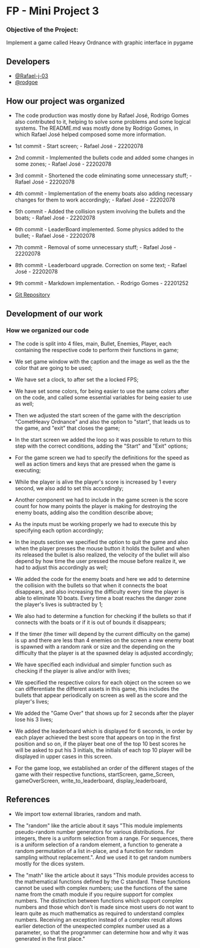 
# FP - Mini Project 3

### Objective of the Project:

Implement a game called Heavy Ordnance with graphic interface in pygame
## Developers

- [@Rafael-j-03](https://github.com/Rafael-j-03)
- [@rodgoe](https://github.com/rodgoe)
## How our project was organized

- The code production was mostly done by Rafael José, Rodrigo Gomes also contributed to it, helping to solve some problems and some logical systems. The README.md was mostly done by Rodrigo Gomes, in which Rafael José helped composed some more information.

- 1st commit - Start screen; - Rafael José - 22202078

- 2nd commit - Implemented the bullets code and added some changes in some zones; - Rafael José - 22202078

- 3rd commit - Shortened the code eliminating some unnecessary stuff; - Rafael José - 22202078

- 4th commit - Implementation of the enemy boats also adding necessary changes for them to work accordingly; - Rafael José - 22202078

- 5th commit - Added the collision system involving the bullets and the boats; - Rafael José - 22202078

- 6th commit - LeaderBoard implemented. Some physics added to the bullet; - Rafael José - 22202078

- 7th commit - Removal of some unnecessary stuff; - Rafael José - 22202078

- 8th commit - Leaderboard upgrade. Correction on some text; - Rafael José - 22202078

- 9th commit - Markdown implementation. - Rodrigo Gomes - 22201252

- [Git Repository](https://github.com/Rafael-j-03/mini-project-3-fudamentals-of-programming)
## Development of our work

### How we organized our code

- The code is split into 4 files, main, Bullet, Enemies, Player, each containing the respective code to perform their functions in game;

- We set game window with the caption and the image as well as the the color that are going to be used;

- We have set a clock, to after set the a locked FPS;

- We have set some colors, for being easier to use the same colors after on the code, and called some essential variables for being easier to use as well;

- Then we adjusted the start screen of the game with the description "CometHeavy Ordnance" and also the option to "start", that leads us to the game, and "exit" that closes the game;

- In the start screen we added the loop so it was possible to return to this step with the correct conditions, adding the "Start" and "Exit" options;

- For the game screen we had to specify the definitions for the speed as well as action timers and keys that are pressed when the game is executing;

- While the player is alive the player's score is increased by 1 every second, we also add to set this accordingly;

- Another component we had to include in the game screen is the score count for how many points the player is making for destroying the enemy boats, adding also the condition describe above;

- As the inputs must be working properly we had to execute this by specifying each option accordingly;

- In the inputs section we specified the option to quit the game and also when the player presses the mouse button it holds the bullet and when its released the bullet is also realized, the velocity of the bullet will also depend by how time the user pressed the mouse before realize it, we had to adjust this accordingly as well;

- We added the code for the enemy boats and here we add to determine the collision with the bullets so that when it connects the boat disappears, and also increasing the difficulty every time the player is able to eliminate 10 boats. Every time a boat reaches the danger zone the player's lives is subtracted by 1;

- We also had to determine a function for checking if the bullets so that if connects with the boats or if it is out of bounds it disappears;

- If the timer (the timer will depend by the current difficulty on the game) is up and there are less than 4 enemies on the screen a new enemy boat is spawned with a random rank or size and the depending on the difficulty that the player is at the spawned delay is adjusted accordingly;

- We have specified each individual and simpler function such as checking if the player is alive and/or with lives;

- We specified the respective colors for each object on the screen so we can differentiate the different assets in this game, this includes the bullets that appear periodically on screen as well as the score and the player's lives;

- We added the "Game Over" that shows up for 2 seconds after the player lose his 3 lives;

- We added the leaderboard which is displayed for 6 seconds, in order by each player achieved the best score that appears on top in the first position and so on, if the player beat one of the top 10 best scores he will be asked to put his 3 initials, the initials of each top 10 player will be displayed in upper cases in this screen.

- For the game loop, we established an order of the different stages of the game with their respective functions, startScreen, game_Screen, gameOverScreen, write_to_leaderboard, display_leaderboard,
  
## References

- We import tow external libraries, random and math.

- The "random" like the article about it says "This module implements pseudo-random number generators for various distributions.
For integers, there is a uniform selection from a range. For sequences, there is a uniform selection of a random element, a function to generate a random permutation of a list in-place, and a function for random sampling without replacement.". And we used it to get random numbers mostly for the dices system.

- The "math" like the article about it says "This module provides access to the mathematical functions defined by the C standard.
These functions cannot be used with complex numbers; use the functions of the same name from the cmath module if you require support for complex numbers. The distinction between functions which support complex numbers and those which don’t is made since most users do not want to learn quite as much mathematics as required to understand complex numbers. Receiving an exception instead of a complex result allows earlier detection of the unexpected complex number used as a parameter, so that the programmer can determine how and why it was generated in the first place."
